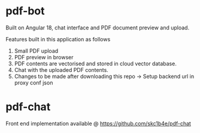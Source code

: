 # pdf-bot
Built on Angular 18, chat interface and PDF document preview and upload.

Features built in this application as follows
1) Small PDF upload
2) PDF preview in browser
3) PDF contents are vectorised and stored in cloud vector database.
4) Chat with the uploaded PDF contents.
5) Changes to be made after downloading this repo -> Setup backend url in proxy conf json

# pdf-chat

Front end implementation available @ https://github.com/skc1b4e/pdf-chat
